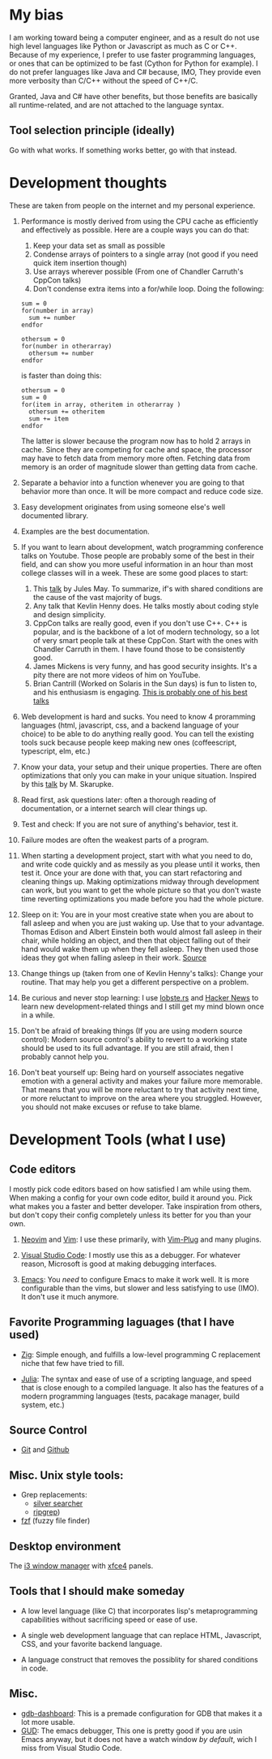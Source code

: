 # My bias
I am working toward being a computer engineer, and as a result do not use high level languages like Python or Javascript as much as C or C++. Because of my experience, I prefer to use faster programming languages, or ones that can be optimized to be fast (Cython for Python for example). I do not prefer languages like Java and C# because, IMO, They provide even more verbosity than C/C++ without the speed of C++/C. 

Granted, Java and C# have other benefits, but those benefits are basically all runtime-related, and are not attached to the language syntax.

## Tool selection principle (ideally)
Go with what works. If something works better, go with that instead.

# Development thoughts
These are taken from people on the internet and my personal experience.

1. Performance is mostly derived from using the CPU cache as efficiently and effectively as possible. Here are a couple ways you can do that:
    1. Keep your data set as small as possible
    2. Condense arrays of pointers to a single array (not good if you need quick item insertion though)
    3. Use arrays wherever possible (From one of Chandler Carruth's CppCon talks)
    4. Don't condense extra items into a for/while loop. Doing the following:
    ```
    sum = 0
    for(number in array)
      sum += number
    endfor
  
    othersum = 0
    for(number in otherarray)
      othersum += number
    endfor
    ```
    is faster than doing this:
    ```
    othersum = 0
    sum = 0
    for(item in array, otheritem in otherarray )
      othersum += otheritem
      sum += item
    endfor
    ```
    The latter is slower because the program now has to hold 2 arrays in cache. Since they are competing for cache and space, the processor may have to fetch data from memory more often. Fetching data from memory is an order of magnitude slower than getting data from cache.
  
2. Separate a behavior into a function whenever you are going to that behavior more than once. It will be more compact and reduce code size.

3. Easy development originates from using someone else's well documented library.

4. Examples are the best documentation.

5. If you want to learn about development, watch programming conference talks on Youtube. Those people are probably some of the best in their field, and can show you more useful information in an hour than most college classes will in a week. These are some good places to start:
    1. This [talk](https://www.youtube.com/watch?v=z43bmaMwagI) by Jules May. To summarize, if's with shared conditions are the cause of the vast majority of bugs.
    2. Any talk that Kevlin Henny does. He talks mostly about coding style and design simplicity.
    3. CppCon talks are really good, even if you don't use C++. C++ is popular, and is the backbone of a lot of modern technology, so a lot of very smart people talk at these CppCon. Start with the ones with Chandler Carruth in them. I have found those to be consistently good.
    4. James Mickens is very funny, and has good security insights. It's a pity there are not more videos of him on YouTube.
    5. Brian Cantrill (Worked on Solaris in the Sun days) is fun to listen to, and his enthusiasm is engaging. [This is probably one of his best talks](https://www.youtube.com/watch?v=9QMGAtxUlAc)
    
6. Web development is hard and sucks. You need to know 4 proramming languages (html, javascript, css, and a backend language of your choice) to be able to do anything really good. You can tell the existing tools suck because people keep making new ones (coffeescript, typescript, elm, etc.)

7. Know your data, your setup and their unique properties. There are often optimizations that only you can make in your unique situation. Inspired by this [talk](https://www.youtube.com/watch?v=zqs87a_7zxw&t=4404s) by M. Skarupke.

8. Read first, ask questions later: often a thorough reading of documentation, or a internet search will clear things up.

9. Test and check: If you are not sure of anything's behavior, test it.

10. Failure modes are often the weakest parts of a program.

11. When starting a development project, start with what you need to do, and write code quickly and as messily as you please until it works, then test it. Once your are done with that, you can start refactoring and cleaning things up. Making optimizations midway through development can work, but you want to get the whole picture so that you don't waste time reverting optimizations you made before you had the whole picture.

12. Sleep on it: You are in your most creative state when you are about to fall asleep and when you are just waking up. Use that to your advantage. Thomas Edison and Albert Einstein both would almost fall asleep in their chair, while holding an object, and then that object falling out of their hand would wake them up when they fell asleep. They then used those ideas they got when falling asleep in their work. [Source](https://www.youtube.com/watch?v=vd2dtkMINIw&t=1510s)

13. Change things up (taken from one of Kevlin Henny's talks): Change your routine. That may help you get a different perspective on a problem.

14. Be curious and never stop learning: I use [lobste.rs](https://lobste.rs/) and [Hacker News](https://news.ycombinator.com/) to learn new development-related things and I still get my mind blown once in a while.

15. Don't be afraid of breaking things (If you are using modern source control): Modern source control's ability to revert to a working state should be used to its full advantage. If you are still afraid, then I probably cannot help you.

16. Don't beat yourself up: Being hard on yourself associates negative emotion with a general activity and makes your failure more memorable. That means that you will be more reluctant to try that activity next time, or more reluctant to improve on the area where you struggled. However, you should not make excuses or refuse to take blame.

# Development Tools (what I use)

## Code editors
I mostly pick code editors based on how satisfied I am while using them. When making a config for your own code editor, build it around you. Pick what makes you a faster and better developer. Take inspiration from others, but don't copy their config completely unless its better for you than your own.

1. [Neovim](https://neovim.io/) and [Vim](https://github.com/vim/vim): I use these primarily, with [Vim-Plug](https://github.com/junegunn/vim-plug) and many plugins.

3. [Visual Studio Code](https://code.visualstudio.com/): I mostly use this as a debugger. For whatever reason, Microsoft is good at making debugging interfaces.

2. [Emacs](https://www.gnu.org/software/emacs/): You _need_ to configure Emacs to make it work well. It is more configurable than the vims, but slower and less satisfying to use (IMO). It don't use it much anymore.

## Favorite Programming laguages (that I have used)
+ [Zig](https://ziglang.org/): Simple enough, and fulfills a low-level programming C replacement niche that few have tried to fill.

+ [Julia](https://julialang.org/): The syntax and ease of use of a scripting language, and speed that is close enough to a compiled language. It also has the features of a modern programming languages (tests, pacakage manager, build system, etc.)

## Source Control
+ [Git](https://git-scm.com/) and [Github](https://github.com/)

## Misc. Unix style tools:
+ Grep replacements:
    + [silver searcher](https://github.com/ggreer/the_silver_searcher)
    + [ripgrep](https://github.com/BurntSushi/ripgrep))
+ [fzf](https://github.com/junegunn/fzf) (fuzzy file finder)

## Desktop environment
The [i3 window manager](https://i3wm.org/) with [xfce4](https://xfce.org/) panels.

## Tools that I should make someday
+ A low level language (like C) that incorporates lisp's metaprogramming capabilities without sacrificing speed or ease of use.

+ A single web development language that can replace HTML, Javascript, CSS, and your favorite backend language.

+ A language construct that removes the possiblity for shared conditions in code.

## Misc.
+ [gdb-dashboard](https://github.com/cyrus-and/gdb-dashboard): This is a premade configuration for GDB that makes it a lot more usable.
+ [GUD](https://www.emacswiki.org/emacs/GrandUnifiedDebugger): The emacs debugger, This one is pretty good if you are usin Emacs anyway, but it does not have a watch window _by default_, wich I miss from Visual Studio Code.
